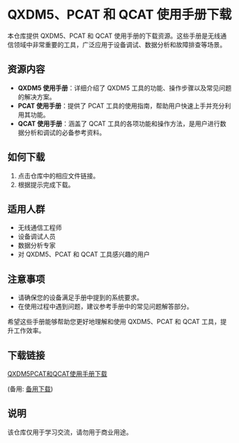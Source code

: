 # QXDM5、PCAT 和 QCAT 使用手册下载

本仓库提供 QXDM5、PCAT 和 QCAT 使用手册的下载资源。这些手册是无线通信领域中非常重要的工具，广泛应用于设备调试、数据分析和故障排查等场景。

## 资源内容

- **QXDM5 使用手册**：详细介绍了 QXDM5 工具的功能、操作步骤以及常见问题的解决方案。
- **PCAT 使用手册**：提供了 PCAT 工具的使用指南，帮助用户快速上手并充分利用其功能。
- **QCAT 使用手册**：涵盖了 QCAT 工具的各项功能和操作方法，是用户进行数据分析和调试的必备参考资料。

## 如何下载

1. 点击仓库中的相应文件链接。
2. 根据提示完成下载。

## 适用人群

- 无线通信工程师
- 设备调试人员
- 数据分析专家
- 对 QXDM5、PCAT 和 QCAT 工具感兴趣的用户

## 注意事项

- 请确保您的设备满足手册中提到的系统要求。
- 在使用过程中遇到问题，建议参考手册中的常见问题解答部分。

希望这些手册能够帮助您更好地理解和使用 QXDM5、PCAT 和 QCAT 工具，提升工作效率。

## 下载链接
[QXDM5PCAT和QCAT使用手册下载](https://pan.quark.cn/s/dcc81017adb9) 

(备用: [备用下载](https://pan.baidu.com/s/1x-HzF8J5eDtNeQJSVeRxrw?pwd=1234))

## 说明

该仓库仅用于学习交流，请勿用于商业用途。
